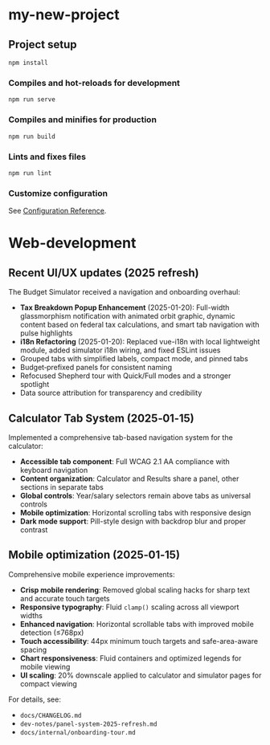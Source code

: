 # my-new-project

## Project setup
```
npm install
```

### Compiles and hot-reloads for development
```
npm run serve
```

### Compiles and minifies for production
```
npm run build
```

### Lints and fixes files
```
npm run lint
```

### Customize configuration
See [Configuration Reference](https://cli.vuejs.org/config/).
# Web-development

## Recent UI/UX updates (2025 refresh)

The Budget Simulator received a navigation and onboarding overhaul:

- **Tax Breakdown Popup Enhancement** (2025-01-20): Full-width glassmorphism notification with animated orbit graphic, dynamic content based on federal tax calculations, and smart tab navigation with pulse highlights
- **i18n Refactoring** (2025-01-20): Replaced vue-i18n with local lightweight module, added simulator i18n wiring, and fixed ESLint issues
- Grouped tabs with simplified labels, compact mode, and pinned tabs
- Budget‑prefixed panels for consistent naming
- Refocused Shepherd tour with Quick/Full modes and a stronger spotlight
- Data source attribution for transparency and credibility

## Calculator Tab System (2025‑01‑15)

Implemented a comprehensive tab-based navigation system for the calculator:

- **Accessible tab component**: Full WCAG 2.1 AA compliance with keyboard navigation
- **Content organization**: Calculator and Results share a panel, other sections in separate tabs
- **Global controls**: Year/salary selectors remain above tabs as universal controls
- **Mobile optimization**: Horizontal scrolling tabs with responsive design
- **Dark mode support**: Pill-style design with backdrop blur and proper contrast

## Mobile optimization (2025‑01‑15)

Comprehensive mobile experience improvements:

- **Crisp mobile rendering**: Removed global scaling hacks for sharp text and accurate touch targets
- **Responsive typography**: Fluid `clamp()` scaling across all viewport widths
- **Enhanced navigation**: Horizontal scrollable tabs with improved mobile detection (≤768px)
- **Touch accessibility**: 44px minimum touch targets and safe-area-aware spacing
- **Chart responsiveness**: Fluid containers and optimized legends for mobile viewing
- **UI scaling**: 20% downscale applied to calculator and simulator pages for compact viewing

For details, see:
- `docs/CHANGELOG.md`
- `dev-notes/panel-system-2025-refresh.md`
- `docs/internal/onboarding-tour.md`
